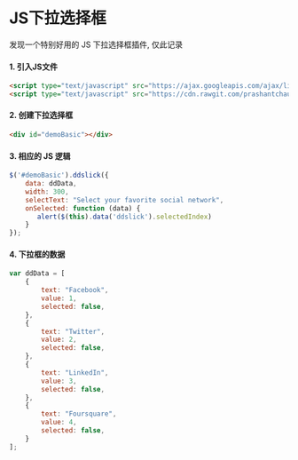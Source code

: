 # JS下拉选择框

发现一个特别好用的 JS 下拉选择框插件, 仅此记录

#### 1. 引入JS文件

```html
<script type="text/javascript" src="https://ajax.googleapis.com/ajax/libs/jquery/1.7.2/jquery.min.js"></script>
<script type="text/javascript" src="https://cdn.rawgit.com/prashantchaudhary/ddslick/master/jquery.ddslick.min.js" ></script>
```

#### 2. 创建下拉选择框

```html
<div id="demoBasic"></div>
```

#### 3. 相应的 JS 逻辑

```JavaScript
$('#demoBasic').ddslick({
    data: ddData,
    width: 300,
    selectText: "Select your favorite social network",
    onSelected: function (data) {
       alert($(this).data('ddslick').selectedIndex)
    }
});
```

#### 4. 下拉框的数据

```JavaScript
var ddData = [
    {
        text: "Facebook",
        value: 1,
        selected: false,
    },
    {
        text: "Twitter",
        value: 2,
        selected: false,
    },
    {
        text: "LinkedIn",
        value: 3,
        selected: false,
    },
    {
        text: "Foursquare",
        value: 4,
        selected: false,
    }
];
```

